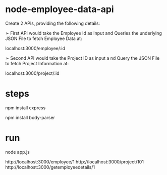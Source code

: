 # node-employee-data-api
Create 2 APIs, providing the following details: 

➢ First API would take the Employee Id as Input and Queries the underlying JSON File to fetch Employee Data at: 

localhost:3000/employee/:id

➢ Second API would take the Project ID as input a nd Query the JSON File to fetch Project Information at: 

localhost:3000/project/:id

# steps
npm install express 

npm install body-parser

# run 

node app.js

http://localhost:3000/employee/1
http://localhost:3000/project/101
http://localhost:3000/getemployeedetails/1

